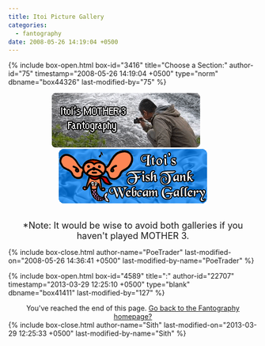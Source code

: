 ```yaml
---
title: Itoi Picture Gallery
categories:
  - fantography
date: 2008-05-26 14:19:04 +0500
---
```

{% include box-open.html box-id="3416" title="Choose a Section:" author-id="75" timestamp="2008-05-26 14:19:04 +0500" type="norm" dbname="box44326" last-modified-by="75" %}
<center>

<a href="/fantography/itoifantography/"><img src="/fantography/itoifantography/banner.png" border="0" /></a>&nbsp;&nbsp;&nbsp;&nbsp;&nbsp;&nbsp;&nbsp;
<a href="/fantography/fishcam/"><img src="/fantography/fishcam/itoicamgal.png" border="0" /></a><br /><br />

<font size="+1">*Note: It would be wise to avoid both galleries if you haven't played MOTHER 3.</font>

</center>
{% include box-close.html author-name="PoeTrader" last-modified-on="2008-05-26 14:36:41 +0500" last-modified-by-name="PoeTrader" %}

{% include box-open.html box-id="4589" title=":" author-id="22707" timestamp="2013-03-29 12:25:10 +0500" type="blank" dbname="box41411" last-modified-by="127" %}
<center>You've reached the end of this page. <a href="http://starmen.net/fantography/index.php">Go back to the Fantography homepage?</a></center>
{% include box-close.html author-name="Sith" last-modified-on="2013-03-29 12:25:33 +0500" last-modified-by-name="Sith" %}
